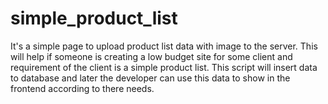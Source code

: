 # simple_product_list
It's a simple page to upload product list data with image to the server. This will help if someone is creating a low budget site for some client and requirement of the client is a simple product list. This script will insert data to database and later the developer can use this data to show in the frontend according to there needs.
